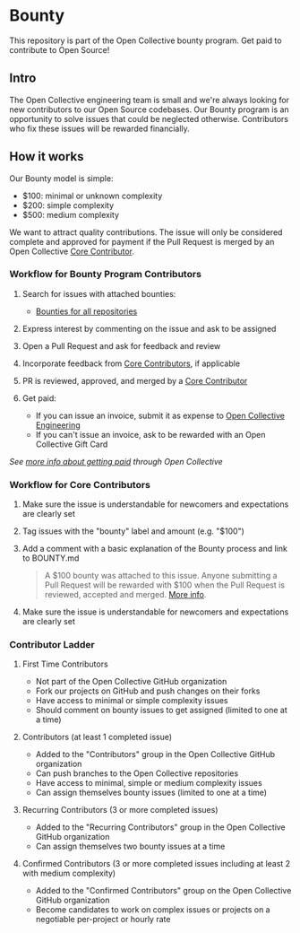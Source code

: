 # Bounty

This repository is part of the Open Collective bounty program. Get paid to contribute to Open Source!

## Intro

The Open Collective engineering team is small and we're always looking for new contributors to our Open Source codebases. Our Bounty program is an opportunity to solve issues that could be neglected otherwise. Contributors who fix these issues will be rewarded financially.

## How it works

Our Bounty model is simple:

- \$100: minimal or unknown complexity
- \$200: simple complexity
- \$500: medium complexity

We want to attract quality contributions. The issue will only be considered complete and approved for payment if the Pull Request is merged by an Open Collective [Core Contributor](https://github.com/orgs/opencollective/teams/core-contributors).

### Workflow for Bounty Program Contributors

1. Search for issues with attached bounties:

   - [Bounties for all repositories](https://github.com/opencollective/opencollective/issues?utf8=%E2%9C%93&q=is%3Aissue+is%3Aopen+label%3Abounty)

2. Express interest by commenting on the issue and ask to be assigned

3. Open a Pull Request and ask for feedback and review

4. Incorporate feedback from [Core Contributors](https://github.com/orgs/opencollective/teams/core-contributors), if applicable

5. PR is reviewed, approved, and merged by a [Core Contributor](https://github.com/orgs/opencollective/teams/core-contributors)

6. Get paid:
   - If you can issue an invoice, submit it as expense to [Open Collective Engineering](https://opencollective.com/engineering)
   - If you can't issue an invoice, ask to be rewarded with an Open Collective Gift Card

_See [more info about getting paid](https://docs.opencollective.com/help/expenses) through Open Collective_

### Workflow for Core Contributors

1. Make sure the issue is understandable for newcomers and expectations are clearly set

2. Tag issues with the "bounty" label and amount (e.g. "\$100")

3. Add a comment with a basic explanation of the Bounty process and link to BOUNTY.md

   > A $100 bounty was attached to this issue. Anyone submitting a Pull Request will be rewarded with $100 when the Pull Request is reviewed, accepted and merged. [More info](BOUNTY.md).

4. Make sure the issue is understandable for newcomers and expectations are clearly set

### Contributor Ladder

1. First Time Contributors

   - Not part of the Open Collective GitHub organization
   - Fork our projects on GitHub and push changes on their forks
   - Have access to minimal or simple complexity issues
   - Should comment on bounty issues to get assigned (limited to one at a time)

2. Contributors (at least 1 completed issue)

   - Added to the "Contributors" group in the Open Collective GitHub organization
   - Can push branches to the Open Collective repositories
   - Have access to minimal, simple or medium complexity issues
   - Can assign themselves bounty issues (limited to one at a time)

3. Recurring Contributors (3 or more completed issues)

   - Added to the "Recurring Contributors" group in the Open Collective GitHub organization
   - Can assign themselves two bounty issues at a time

4. Confirmed Contributors (3 or more completed issues including at least 2 with medium complexity)

   - Added to the "Confirmed Contributors" group on the Open Collective GitHub organization
   - Become candidates to work on complex issues or projects on a negotiable per-project or hourly rate
